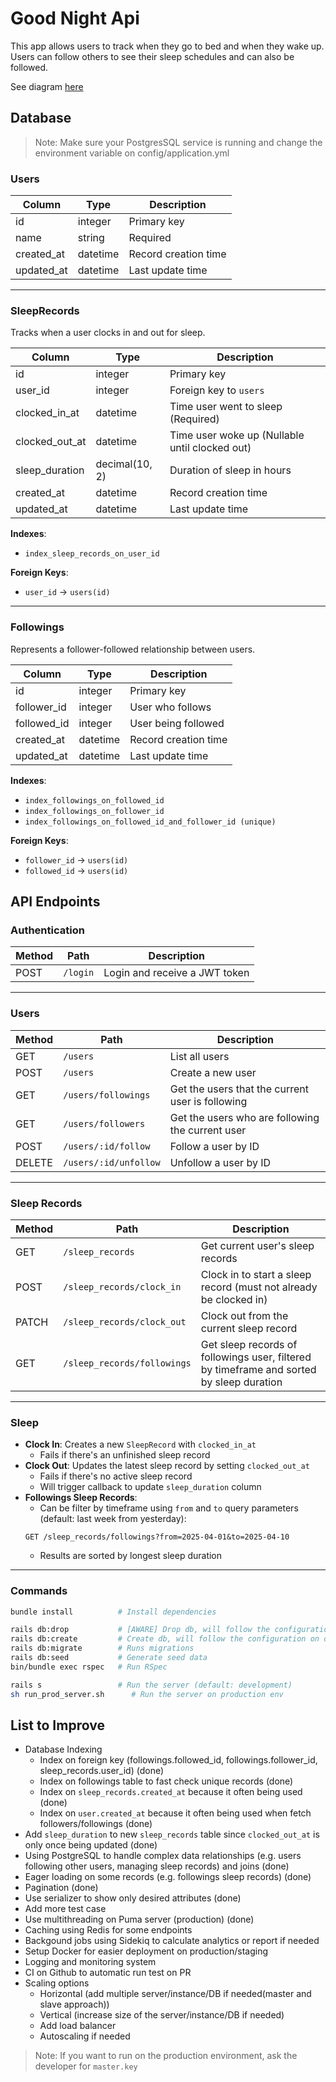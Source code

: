 # Good Night Api

This app allows users to track when they go to bed and when they wake up. Users can follow others to see their sleep schedules and can also be followed.

See diagram [here](https://drive.google.com/file/d/1P-VDda2fN743ubPgNj_sBKheqnjpLOCA/view?usp=sharing)

## Database
>Note:
Make sure your PostgresSQL service is running and change the environment variable on config/application.yml

### **Users**
| Column      | Type     | Description           |
|-------------|----------|-----------------------|
| id          | integer  | Primary key           |
| name        | string   | Required              |
| created_at  | datetime | Record creation time  |
| updated_at  | datetime | Last update time      |

---

### **SleepRecords**
Tracks when a user clocks in and out for sleep.

| Column         | Type     | Description                              |
|----------------|----------|------------------------------------------|
| id             | integer  | Primary key                              |
| user_id        | integer  | Foreign key to `users`                   |
| clocked_in_at  | datetime | Time user went to sleep (Required)       |
| clocked_out_at | datetime | Time user woke up (Nullable until clocked out) |
| sleep_duration | decimal(10, 2) | Duration of sleep in hours |
| created_at     | datetime | Record creation time                     |
| updated_at     | datetime | Last update time                         |

**Indexes**:
- `index_sleep_records_on_user_id`

**Foreign Keys**:
- `user_id` -> `users(id)`

---

### **Followings**
Represents a follower-followed relationship between users.

| Column       | Type     | Description                    |
|--------------|----------|--------------------------------|
| id           | integer  | Primary key                    |
| follower_id  | integer  | User who follows               |
| followed_id  | integer  | User being followed            |
| created_at   | datetime | Record creation time           |
| updated_at   | datetime | Last update time               |

**Indexes**:
- `index_followings_on_followed_id` 
- `index_followings_on_follower_id` 
- `index_followings_on_followed_id_and_follower_id (unique)` 

**Foreign Keys**:
- `follower_id` -> `users(id)`
- `followed_id` -> `users(id)`

## API Endpoints

### Authentication

| Method | Path     | Description                    |
|--------|----------|--------------------------------|
| POST   | `/login` | Login and receive a JWT token  |

---

### Users

| Method | Path                    | Description                                     |
|--------|-------------------------|-------------------------------------------------|
| GET    | `/users`                | List all users                                  |
| POST   | `/users`                | Create a new user                               |
| GET    | `/users/followings`     | Get the users that the current user is following |
| GET    | `/users/followers`      | Get the users who are following the current user |
| POST   | `/users/:id/follow`     | Follow a user by ID                             |
| DELETE | `/users/:id/unfollow`   | Unfollow a user by ID                           |

---

### Sleep Records

| Method | Path                          | Description                                                          |
|--------|-------------------------------|----------------------------------------------------------------------|
| GET    | `/sleep_records`              | Get current user's sleep records                                     |
| POST   | `/sleep_records/clock_in`     | Clock in to start a sleep record (must not already be clocked in)    |
| PATCH  | `/sleep_records/clock_out`    | Clock out from the current sleep record                              |
| GET    | `/sleep_records/followings`   | Get sleep records of followings user, filtered by timeframe and sorted by sleep duration   |


---

### Sleep

- **Clock In**: Creates a new `SleepRecord` with `clocked_in_at`
    - Fails if there's an unfinished sleep record
- **Clock Out**: Updates the latest sleep record by setting `clocked_out_at`
    - Fails if there's no active sleep record
    - Will trigger callback to update `sleep_duration` column
- **Followings Sleep Records**:
    - Can be filter by timeframe using `from` and `to` query parameters (default: last week from yesterday):
    ```
    GET /sleep_records/followings?from=2025-04-01&to=2025-04-10
    ```
    - Results are sorted by longest sleep duration

---

### Commands

```bash
bundle install          # Install dependencies

rails db:drop           # [AWARE] Drop db, will follow the configuration on database.yml
rails db:create         # Create db, will follow the configuration on database.yml
rails db:migrate        # Runs migrations
rails db:seed           # Generate seed data
bin/bundle exec rspec   # Run RSpec 

rails s                 # Run the server (default: development)
sh run_prod_server.sh      # Run the server on production env
```

## List to Improve
- Database Indexing
    - Index on foreign key (followings.followed_id, followings.follower_id, sleep_records.user_id) (done)
    - Index on followings table to fast check unique records (done)
    - Index on `sleep_records.created_at` because it often being used (done)
    - Index on `user.created_at` because it often being used when fetch followers/followings (done)
- Add `sleep_duration` to new `sleep_records` table since `clocked_out_at` is only once being updated (done)
- Using PostgreSQL to handle complex data relationships (e.g. users following other users, managing sleep records) and joins (done)
- Eager loading on some records (e.g. followings sleep records) (done)
- Pagination (done)
- Use serializer to show only desired attributes (done)
- Add more test case
- Use multithreading on Puma server (production) (done)
- Caching using Redis for some endpoints
- Backgound jobs using Sidekiq to calculate analytics or report if needed
- Setup Docker for easier deployment on production/staging
- Logging and monitoring system
- CI on Github to automatic run test on PR
- Scaling options
    - Horizontal (add multiple server/instance/DB if needed(master and slave approach))
    - Vertical (increase size of the server/instance/DB if needed)
    - Add load balancer
    - Autoscaling if needed

>Note:
If you want to run on the production environment, ask the developer for `master.key`